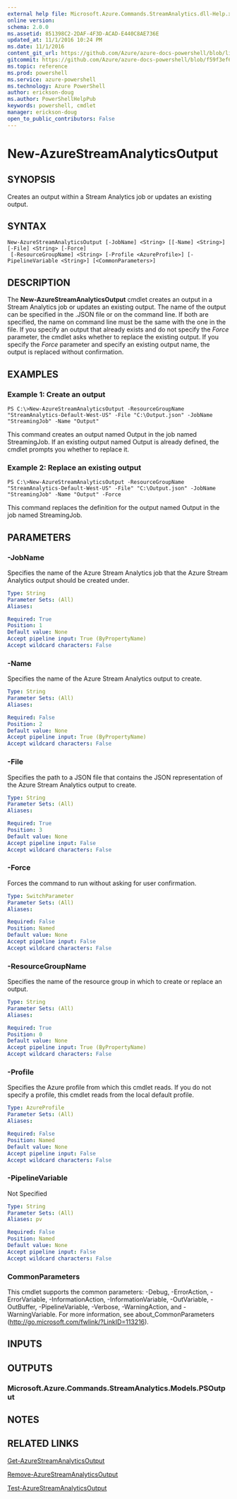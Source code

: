 ```yaml
---
external help file: Microsoft.Azure.Commands.StreamAnalytics.dll-Help.xml
online version: 
schema: 2.0.0
ms.assetid: 851398C2-2DAF-4F3D-ACAD-E440C8AE736E
updated_at: 11/1/2016 10:24 PM
ms.date: 11/1/2016
content_git_url: https://github.com/Azure/azure-docs-powershell/blob/live/azureps-cmdlets-docs/ResourceManager/AzureRM.StreamAnalytics/v0.9.8/New-AzureStreamAnalyticsOutput.md
gitcommit: https://github.com/Azure/azure-docs-powershell/blob/f59f3ef60bc592383812213e69fd77ba950759ed/azureps-cmdlets-docs/ResourceManager/AzureRM.StreamAnalytics/v0.9.8/New-AzureStreamAnalyticsOutput.md
ms.topic: reference
ms.prod: powershell
ms.service: azure-powershell
ms.technology: Azure PowerShell
author: erickson-doug
ms.author: PowerShellHelpPub
keywords: powershell, cmdlet
manager: erickson-doug
open_to_public_contributors: False
---
```


# New-AzureStreamAnalyticsOutput

## SYNOPSIS
Creates an output within a Stream Analytics job or updates an existing output.

## SYNTAX

```
New-AzureStreamAnalyticsOutput [-JobName] <String> [[-Name] <String>] [-File] <String> [-Force]
 [-ResourceGroupName] <String> [-Profile <AzureProfile>] [-PipelineVariable <String>] [<CommonParameters>]
```

## DESCRIPTION
The **New-AzureStreamAnalyticsOutput** cmdlet creates an output in a Stream Analytics job or updates an existing output.
The name of the output can be specified in the .JSON file or on the command line.
If both are specified, the name on command line must be the same with the one in the file.
If you specify an output that already exists and do not specify the *Force* parameter, the cmdlet asks whether to replace the existing output.
If you specify the *Force* parameter and specify an existing output name, the output is replaced without confirmation.

## EXAMPLES

### Example 1: Create an output
```
PS C:\>New-AzureStreamAnalyticsOutput -ResourceGroupName "StreamAnalytics-Default-West-US" -File "C:\Output.json" -JobName "StreamingJob" -Name "Output"
```

This command creates an output named Output in the job named StreamingJob.
If an existing output named Output is already defined, the cmdlet prompts you whether to replace it.

### Example 2: Replace an existing output
```
PS C:\>New-AzureStreamAnalyticsOutput -ResourceGroupName "StreamAnalytics-Default-West-US" -File" "C:\Output.json" -JobName "StreamingJob" -Name "Output" -Force
```

This command replaces the definition for the output named Output in the job named StreamingJob.

## PARAMETERS

### -JobName
Specifies the name of the Azure Stream Analytics job that the Azure Stream Analytics output should be created under.

```yaml
Type: String
Parameter Sets: (All)
Aliases: 

Required: True
Position: 1
Default value: None
Accept pipeline input: True (ByPropertyName)
Accept wildcard characters: False
```

### -Name
Specifies the name of the Azure Stream Analytics output to create.

```yaml
Type: String
Parameter Sets: (All)
Aliases: 

Required: False
Position: 2
Default value: None
Accept pipeline input: True (ByPropertyName)
Accept wildcard characters: False
```

### -File
Specifies the path to a JSON file that contains the JSON representation of the Azure Stream Analytics output to create.

```yaml
Type: String
Parameter Sets: (All)
Aliases: 

Required: True
Position: 3
Default value: None
Accept pipeline input: False
Accept wildcard characters: False
```

### -Force
Forces the command to run without asking for user confirmation.

```yaml
Type: SwitchParameter
Parameter Sets: (All)
Aliases: 

Required: False
Position: Named
Default value: None
Accept pipeline input: False
Accept wildcard characters: False
```

### -ResourceGroupName
Specifies the name of the resource group in which to create or replace an output.

```yaml
Type: String
Parameter Sets: (All)
Aliases: 

Required: True
Position: 0
Default value: None
Accept pipeline input: True (ByPropertyName)
Accept wildcard characters: False
```

### -Profile
Specifies the Azure profile from which this cmdlet reads.
If you do not specify a profile, this cmdlet reads from the local default profile.

```yaml
Type: AzureProfile
Parameter Sets: (All)
Aliases: 

Required: False
Position: Named
Default value: None
Accept pipeline input: False
Accept wildcard characters: False
```

### -PipelineVariable
Not Specified

```yaml
Type: String
Parameter Sets: (All)
Aliases: pv

Required: False
Position: Named
Default value: None
Accept pipeline input: False
Accept wildcard characters: False
```

### CommonParameters
This cmdlet supports the common parameters: -Debug, -ErrorAction, -ErrorVariable, -InformationAction, -InformationVariable, -OutVariable, -OutBuffer, -PipelineVariable, -Verbose, -WarningAction, and -WarningVariable. For more information, see about_CommonParameters (http://go.microsoft.com/fwlink/?LinkID=113216).

## INPUTS

## OUTPUTS

### Microsoft.Azure.Commands.StreamAnalytics.Models.PSOutput

## NOTES

## RELATED LINKS

[Get-AzureStreamAnalyticsOutput](xref:ResourceManager/AzureRM.StreamAnalytics/v0.9.8/Get-AzureStreamAnalyticsOutput.md)

[Remove-AzureStreamAnalyticsOutput](xref:ResourceManager/AzureRM.StreamAnalytics/v0.9.8/Remove-AzureStreamAnalyticsOutput.md)

[Test-AzureStreamAnalyticsOutput](xref:ResourceManager/AzureRM.StreamAnalytics/v0.9.8/Test-AzureStreamAnalyticsOutput.md)


